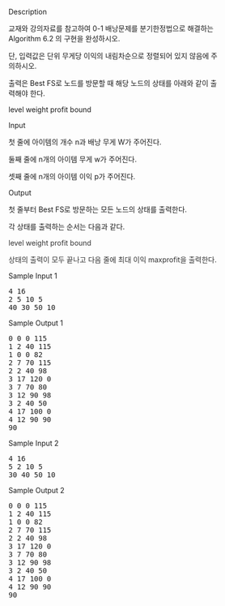 <div class="ivu-card-body" style="padding: 40px;">  <div class="panel-body"> <div data-v-6e5e6c6e="" id="problem-content" class="markdown-body"><p data-v-6e5e6c6e="" class="title">Description</p> <p data-v-6e5e6c6e="" class="content"><p>교재와 강의자료를 참고하여 0-1 배낭문제를 분기한정법으로 해결하는 Algorithm 6.2 의 구현을 완성하시오.</p><p>단, 입력값은 단위 무게당 이익의 내림차순으로 정렬되어 있지 않음에 주의하시오.</p><p>출력은 Best FS로 노드를 방문할 때 해당 노드의 상태를 아래와 같이 출력해야 한다.</p><p>level weight profit bound</p></p> <p data-v-6e5e6c6e="" class="title">Input <!----></p> <p data-v-6e5e6c6e="" class="content"><p>첫 줄에 아이템의 개수 n과 배낭 무게 W가 주어진다.</p><p>둘째 줄에 n개의 아이템 무게 w가 주어진다.</p><p>셋째 줄에 n개의 아이템 이익 p가 주어진다.</p></p> <p data-v-6e5e6c6e="" class="title">Output <!----></p> <p data-v-6e5e6c6e="" class="content"><p>첫 줄부터 Best FS로 방문하는 모든 노드의 상태를 출력한다.</p><p>각 상태를 출력하는 순서는 다음과 같다.</p><p><span style="color: rgb(51, 51, 51);">level weight profit bound</span><br></p><p><span style="color: rgb(51, 51, 51);">상태의 출력이 모두 끝나고 다음 줄에 최대 이익 maxprofit을 출력한다.</span></p></p>  <div data-v-6e5e6c6e=""><div data-v-6e5e6c6e="" class="flex-container sample"><div data-v-6e5e6c6e="" class="sample-input"><p data-v-6e5e6c6e="" class="title">Sample Input 1
                <a data-v-6e5e6c6e="" class="copy"><i data-v-6e5e6c6e="" class="ivu-icon ivu-icon-clipboard"></i></a></p> <pre data-v-6e5e6c6e="">4 16
2 5 10 5
40 30 50 10</pre></div> <div data-v-6e5e6c6e="" class="sample-output"><p data-v-6e5e6c6e="" class="title">Sample Output 1</p> <pre data-v-6e5e6c6e="">0 0 0 115
1 2 40 115
1 0 0 82
2 7 70 115
2 2 40 98
3 17 120 0
3 7 70 80
3 12 90 98
3 2 40 50
4 17 100 0
4 12 90 90
90
</pre></div></div></div><div data-v-6e5e6c6e=""><div data-v-6e5e6c6e="" class="flex-container sample"><div data-v-6e5e6c6e="" class="sample-input"><p data-v-6e5e6c6e="" class="title">Sample Input 2
                <a data-v-6e5e6c6e="" class="copy"><i data-v-6e5e6c6e="" class="ivu-icon ivu-icon-clipboard"></i></a></p> <pre data-v-6e5e6c6e="">4 16
5 2 10 5
30 40 50 10 </pre></div> <div data-v-6e5e6c6e="" class="sample-output"><p data-v-6e5e6c6e="" class="title">Sample Output 2</p> <pre data-v-6e5e6c6e="">0 0 0 115
1 2 40 115
1 0 0 82
2 7 70 115
2 2 40 98
3 17 120 0
3 7 70 80
3 12 90 98
3 2 40 50
4 17 100 0
4 12 90 90
90
</pre></div></div></div> <!----> <!----></div></div></div>
